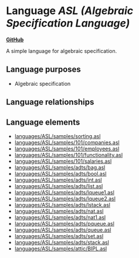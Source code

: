 # Language _ASL (Algebraic Specification Language)_
**[GitHub](https://github.com/softlang/yas/blob/master/languages/ASL)**

A simple language for algebraic specification.

## Language purposes
* Algebraic specification

## Language relationships

## Language elements
* [languages/ASL/samples/sorting.asl](../files/languages-ASL-samples-sorting.asl.md)
* [languages/ASL/samples/101/companies.asl](../files/languages-ASL-samples-101-companies.asl.md)
* [languages/ASL/samples/101/employees.asl](../files/languages-ASL-samples-101-employees.asl.md)
* [languages/ASL/samples/101/functionality.asl](../files/languages-ASL-samples-101-functionality.asl.md)
* [languages/ASL/samples/101/salaries.asl](../files/languages-ASL-samples-101-salaries.asl.md)
* [languages/ASL/samples/adts/bag.asl](../files/languages-ASL-samples-adts-bag.asl.md)
* [languages/ASL/samples/adts/bool.asl](../files/languages-ASL-samples-adts-bool.asl.md)
* [languages/ASL/samples/adts/int.asl](../files/languages-ASL-samples-adts-int.asl.md)
* [languages/ASL/samples/adts/list.asl](../files/languages-ASL-samples-adts-list.asl.md)
* [languages/ASL/samples/adts/lqueue1.asl](../files/languages-ASL-samples-adts-lqueue1.asl.md)
* [languages/ASL/samples/adts/lqueue2.asl](../files/languages-ASL-samples-adts-lqueue2.asl.md)
* [languages/ASL/samples/adts/lstack.asl](../files/languages-ASL-samples-adts-lstack.asl.md)
* [languages/ASL/samples/adts/nat.asl](../files/languages-ASL-samples-adts-nat.asl.md)
* [languages/ASL/samples/adts/nat1.asl](../files/languages-ASL-samples-adts-nat1.asl.md)
* [languages/ASL/samples/adts/pqueue.asl](../files/languages-ASL-samples-adts-pqueue.asl.md)
* [languages/ASL/samples/adts/queue.asl](../files/languages-ASL-samples-adts-queue.asl.md)
* [languages/ASL/samples/adts/set.asl](../files/languages-ASL-samples-adts-set.asl.md)
* [languages/ASL/samples/adts/stack.asl](../files/languages-ASL-samples-adts-stack.asl.md)
* [languages/ASL/samples/attic/BIPL.asl](../files/languages-ASL-samples-attic-BIPL.asl.md)
